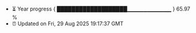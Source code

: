 - ⏳ Year progress { ███████████████████▁▁▁▁▁▁▁▁▁▁▁ } 65.97 %
- ⏰ Updated on Fri, 29 Aug 2025 19:17:37 GMT

